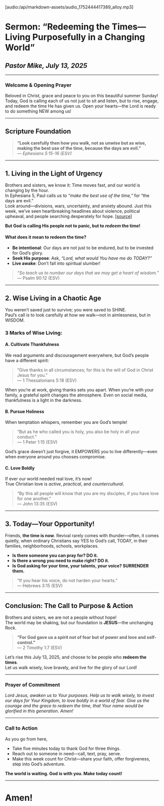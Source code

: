 [audio:/api/markdown-assets/audio_1752444417389_alloy.mp3]

# **Sermon: “Redeeming the Times—Living Purposefully in a Changing World”**

## _Pastor Mike, July 13, 2025_

---

### **Welcome & Opening Prayer**

Beloved in Christ, grace and peace to you on this beautiful summer Sunday!  
Today, God is calling each of us not just to sit and listen, but to rise, engage, and redeem the time He has given us. Open your hearts—the Lord is ready to do something NEW among us!

---

## **Scripture Foundation**

> **“Look carefully then how you walk, not as unwise but as wise, making the best use of the time, because the days are evil.”**  
> — _Ephesians 5:15-16 (ESV)_

---

## **1. Living in the Light of Urgency**

Brothers and sisters, we know it: Time moves fast, and our world is changing by the hour.  
In Ephesians 5, Paul calls us to _“make the best use of the time,”_ for “the days are evil.”  
Look around—divisions, wars, uncertainty, and anxiety abound. Just this week, we’ve seen heartbreaking headlines about violence, political upheaval, and people searching desperately for hope. [[source](https://www.nytimes.com/section/world)]

**But God is calling His people not to panic, but to _redeem_ the time!**

#### **What does it mean to redeem the time?**

- **Be intentional**: Our days are not just to be endured, but to be invested for God’s glory.
- **Seek His purpose**: Ask, _“Lord, what would You have me do TODAY?”_
- **Live awake**: Don’t fall into spiritual slumber!

> _“So teach us to number our days that we may get a heart of wisdom.”_  
> — Psalm 90:12 (ESV)

---

## **2. Wise Living in a Chaotic Age**

You weren’t saved just to survive; you were saved to SHINE.  
Paul’s call is to look carefully at how we walk—not in aimlessness, but in WISDOM.

### **3 Marks of Wise Living:**

#### **A. Cultivate Thankfulness**

We read arguments and discouragement everywhere, but God’s people have a different spirit:

> “Give thanks in all circumstances; for this is the will of God in Christ Jesus for you.”  
> — 1 Thessalonians 5:18 (ESV)

When you’re at work, giving thanks sets you apart. When you’re with your family, a grateful spirit changes the atmosphere. Even on social media, thankfulness is a light in the darkness.

#### **B. Pursue Holiness**

When temptation whispers, remember you are God’s temple!

> “But as he who called you is holy, you also be holy in all your conduct.”  
> — 1 Peter 1:15 (ESV)

God’s grace doesn’t just forgive, it EMPOWERS you to live differently—even when everyone around you chooses compromise.

#### **C. Love Boldly**

If ever our world needed real love, it’s now!  
True Christian love is _active_, _practical_, and _countercultural_.

> “By this all people will know that you are my disciples, if you have love for one another.”  
> — John 13:35 (ESV)

---

## **3. Today—Your Opportunity!**

Friends, **the time is now**. Revival rarely comes with thunder—often, it comes quietly, when ordinary Christians say YES to God’s call, TODAY, in their families, neighborhoods, schools, workplaces.

- **Is there someone you can pray for? DO it.**
- **Is there a wrong you need to make right? DO it.**
- **Is God asking for your time, your talents, your voice? SURRENDER them.**

> “If you hear his voice, do not harden your hearts.”  
> — Hebrews 3:15 (ESV)

---

## **Conclusion: The Call to Purpose & Action**

Brothers and sisters, we are not a people without hope!  
The world may be shaking, but our foundation is **JESUS**—the unchanging Rock.

> **“For God gave us a spirit not of fear but of power and love and self-control.”**  
> — 2 Timothy 1:7 (ESV)

Let’s rise this July 13, 2025, and choose to be people who **redeem the times**.  
Let us walk wisely, love bravely, and live for the glory of our Lord!

---

### **Prayer of Commitment**

_Lord Jesus, awaken us to Your purposes. Help us to walk wisely, to invest our days for Your Kingdom, to love boldly in a world of fear. Give us the courage and the grace to redeem the time, that Your name would be glorified in this generation. Amen!_

---

### **Call to Action**

As you go from here,

- Take five minutes today to thank God for three things.
- Reach out to someone in need—call, text, pray, serve.
- Make this week count for Christ—share your faith, offer forgiveness, step into God’s adventure.

**The world is waiting. God is with you. Make today count!**

---

# **Amen!**
